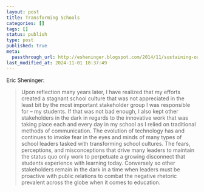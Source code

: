 ```yaml
---
layout: post
title: Transforming Schools
categories: []
tags: []
status: publish
type: post
published: true
meta:
  passthrough_url: http://esheninger.blogspot.com/2014/11/sustaining-outdated-practices-will-not.html
last_modified_at: 2024-11-01 18:37:49
---
```


Eric Sheninger:


>Upon reflection many years later, I have realized that my efforts created a stagnant school culture that was not appreciated in the least bit by the most important stakeholder group I was responsible for – my students.  If that was not bad enough, I also kept other stakeholders in the dark in regards to the innovative work that was taking place each and every day in my school as I relied on traditional methods of communication.  The evolution of technology has and continues to invoke fear in the eyes and minds of many types of school leaders tasked with transforming school cultures.  The fears, perceptions, and misconceptions that drive many leaders to maintain the status quo only work to perpetuate a growing disconnect that students experience with learning today. Conversely so other stakeholders remain in the dark in a time when leaders must be proactive with public relations to combat the negative rhetoric prevalent across the globe when it comes to education.
